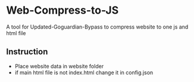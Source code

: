 # Web-Compress-to-JS
A tool for Updated-Goguardian-Bypass to compress website to one js and html file

## Instruction
- Place website data in website folder
- if main html file is not index.html change it in config.json
